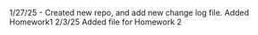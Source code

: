1/27/25 - 
  Created new repo, and add new change log file.
  Added Homework1
2/3/25
  Added file for Homework 2
